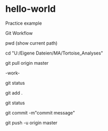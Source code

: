 # hello-world
Practice example

Git Workflow

pwd (show current path)

cd "U:/Eigene Dateien/MA/Tortoise_Analyses"

git pull origin master

-work-

git status

git add .

git status

git commit -m"commit message"

git push -u origin master
